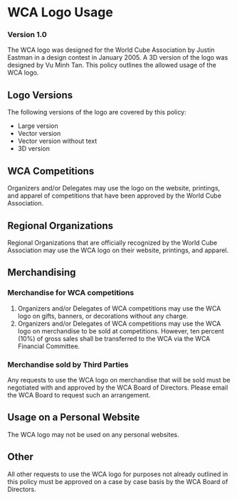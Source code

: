 # WCA Logo Usage
### Version 1.0

The WCA logo was designed for the World Cube Association by Justin Eastman in a design contest in January 2005. A 3D version of the logo was designed by Vu Minh Tan. This policy outlines the allowed usage of the WCA logo.

## Logo Versions
The following versions of the logo are covered by this policy:

- Large version
- Vector version
- Vector version without text
- 3D version

## WCA Competitions
Organizers and/or Delegates may use the logo on the website, printings, and apparel of competitions that have been approved by the World Cube Association.

## Regional Organizations
Regional Organizations that are officially recognized by the World Cube Association may use the WCA logo on their website, printings, and apparel.

## Merchandising
### Merchandise for WCA competitions
1. Organizers and/or Delegates of WCA competitions may use the WCA logo on gifts, banners, or decorations without any charge.
2. Organizers and/or Delegates of WCA competitions may use the WCA logo on merchandise to be sold at competitions. However, ten percent (10%) of gross sales shall be transferred to the WCA via the WCA Financial Committee.

### Merchandise sold by Third Parties
Any requests to use the WCA logo on merchandise that will be sold must be negotiated with and approved by the WCA Board of Directors. Please email the WCA Board to request such an arrangement.

## Usage on a Personal Website
The WCA logo may not​ be used on any personal websites.

## Other
All other requests to use the WCA logo for purposes not already outlined in this policy must be approved on a case by case basis by the WCA Board of Directors.

